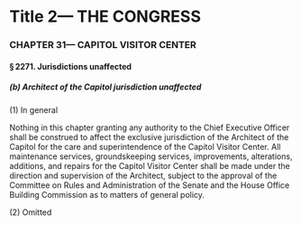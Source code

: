 
# Title 2— THE CONGRESS
### CHAPTER 31— CAPITOL VISITOR CENTER
#### § 2271. Jurisdictions unaffected
##### (b) Architect of the Capitol jurisdiction unaffected

(1) In general

Nothing in this chapter granting any authority to the Chief Executive Officer shall be construed to affect the exclusive jurisdiction of the Architect of the Capitol for the care and superintendence of the Capitol Visitor Center. All maintenance services, groundskeeping services, improvements, alterations, additions, and repairs for the Capitol Visitor Center shall be made under the direction and supervision of the Architect, subject to the approval of the Committee on Rules and Administration of the Senate and the House Office Building Commission as to matters of general policy.

(2) Omitted
